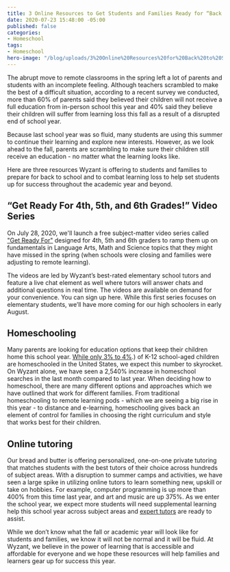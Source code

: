 ```yaml
---
title: 3 Online Resources to Get Students and Families Ready for “Back to School”
date: 2020-07-23 15:48:00 -05:00
published: false
categories:
- Homeschool
tags:
- Homeschool
hero-image: "/blog/uploads/3%20Online%20Resources%20for%20Back%20to%20School.png"
---
```


The abrupt move to remote classrooms in the spring left a lot of parents and students with an incomplete feeling. Although teachers scrambled to make the best of a difficult situation, according to a recent survey we conducted, more than 60% of parents said they believed their children will not receive a full education from in-person school this year and 40% said they believe their children will suffer from learning loss this fall as a result of a disrupted end of school year. 

Because last school year was so fluid, many students are using this summer to continue their learning and explore new interests. However, as we look ahead to the fall, parents are scrambling to make sure their children still receive an education - no matter what the learning looks like. 

Here are three resources Wyzant is offering to students and families to prepare for back to school and to combat learning loss to help set students up for success throughout the academic year and beyond. 


## “Get Ready For 4th, 5th, and 6th Grades!” Video Series

On July 28, 2020, we'll launch a free subject-matter video series called ["Get Ready For"](https://www.wyzant.com/blog/get-ready-for/) designed for 4th, 5th and 6th graders to ramp them up on fundamentals in Language Arts, Math and Science topics that they might have missed in the spring (when schools were closing and families were adjusting to remote learning).

The videos are led by Wyzant’s best-rated elementary school tutors and feature a live chat element as well where tutors will answer chats and additional questions in real time. The videos are available on demand for your convenience. You can sign up here. While this first series focuses on elementary students, we’ll have more coming for our high schoolers in early August. 

## Homeschooling
Many parents are looking for education options that keep their children home this school year. [While only 3% to 4%](https://www.nheri.org/research-facts-on-homeschooling/#:~:text=There%20are%20about%202.5%20million,over%20the%20past%20few%20years).) of K-12 school-aged children are homeschooled in the United States, we expect this number to skyrocket. On Wyzant alone, we have seen a 2,540% increase in homeschool searches in the last month compared to last year. When deciding how to homeschool, there are many different options and approaches which we have outlined that work for different families. From traditional homeschooling to remote learning pods - which we are seeing a big rise in this year - to distance and e-learning, homeschooling gives back an element of control for families in choosing the right curriculum and style that works best for their children. 

## Online tutoring
Our bread and butter is offering personalized, one-on-one private tutoring that matches students with the best tutors of their choice across hundreds of subject areas. With a disruption to summer camps and activities, we have seen a large spike in utilizing online tutors to learn something new, upskill or take on hobbies. For example, computer programming is up more than 400% from this time last year, and art and music are up 375%. As we enter the school year, we expect more students will need supplemental learning help this school year across subject areas and [expert tutors](https://www.wyzant.com/match/lessonType?flow=search&startOver=true) are ready to assist. 

While we don’t know what the fall or academic year will look like for students and families, we know it will not be normal and it will be fluid. At Wyzant, we believe in the power of learning that is accessible and affordable for everyone and we hope these resources will help families and learners gear up for success this year. 
